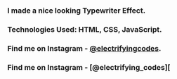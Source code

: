 ### I made a nice looking Typewriter Effect.

### Technologies Used: HTML, CSS, JavaScript.

### Find me on Instagram - [@electrifyingcodes][Instagram].
### Find me on Instagram - [@electrifying_codes][


[Instagram]: https://www.instagram.com/electrifying_codes
